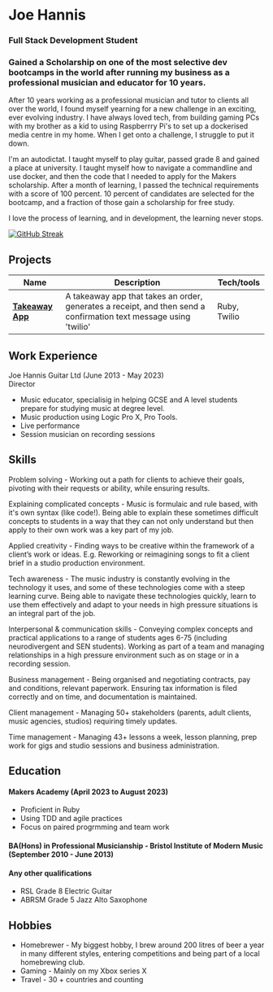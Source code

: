 # Joe Hannis

### Full Stack Development Student

###  Gained a Scholarship on one of the most selective dev bootcamps in the world after running my business as a professional musician and educator for 10 years.

After 10 years working as a professional musician and tutor to clients all over the world, I found myself yearning for a new challenge in an exciting, ever evolving industry. I have always loved tech, from building gaming PCs with my brother as a kid to using Raspberrry Pi's to set up a dockerised media centre in my home. When I get onto a challenge, I struggle to put it down. 

I'm an autodictat. I taught myself to play guitar, passed grade 8 and gained a place at university. I taught myself how to navigate a commandline and use docker, and then the code that I needed to apply for the Makers scholarship. After a month of learning, I passed the technical requirements with a score of 100 percent. 10 percent of candidates are selected for the bootcamp, and a fraction of those gain a scholarship for free study.

I love the process of learning, and in development, the learning never stops.

[![GitHub Streak](https://github-readme-streak-stats.herokuapp.com?user=joehannis&theme=blue-green&date_format=j%20M%5B%20Y%5D)](https://git.io/streak-stats)

## Projects

| Name                         | Description       | Tech/tools        |
| ---------------------------- | ----------------- | ----------------- |
| [**Takeaway App**](https://tinyurl.com/am7jnfed)            | A takeaway app that takes an order,  generates a receipt, and then send a confirmation text message using 'twilio'   | Ruby, Twilio |
## Work Experience

Joe Hannis Guitar Ltd (June 2013 - May 2023)  
Director

- Music educator, specialisig in helping GCSE and A level students prepare for studying music at degree level.
- Music production using Logic Pro X, Pro Tools.
- Live performance
- Session musician on recording sessions

## Skills

Problem solving - Working out a path for clients to achieve their goals, pivoting with their requests or ability, while ensuring results.

Explaining complicated concepts - Music is formulaic and rule based, with it's own syntax (like code!). Being able to explain these sometimes difficult concepts to students in a way that they can not only understand but then apply to their own work was a key part of my job.

Applied creativity - Finding ways to be creative within the framework of a client’s work or ideas. E.g. Reworking or reimagining songs to fit a client brief in a studio production environment.

Tech awareness - The music industry is constantly evolving in the technology it uses, and some of these technologies come with a steep learning curve. Being able to navigate these technologies quickly, learn to use them effectively and adapt to your needs in high pressure situations is an integral part of the job.

Interpersonal & communication skills - Conveying complex concepts and practical applications to a range of students ages 6-75 (including neurodivergent and SEN students). Working as part of a team and managing relationships in a high pressure environment such as on stage or in a recording session.

Business management - Being organised and negotiating contracts, pay and conditions, relevant paperwork. Ensuring tax information is filed correctly and on time, and documentation is maintained.

Client management - Managing 50+ stakeholders (parents, adult clients, music agencies, studios) requiring timely updates.

Time management - Managing 43+ lessons a week, lesson planning, prep work for gigs and studio sessions and business administration.

## Education

#### Makers Academy (April 2023 to August 2023)
- Proficient in Ruby
- Using TDD and agile practices
- Focus on paired progrmming and team work
#### BA(Hons) in Professional Musicianship - Bristol Institute of Modern Music (September 2010 - June 2013)


#### Any other qualifications

- RSL Grade 8 Electric Guitar
- ABRSM Grade 5 Jazz Alto Saxophone

## Hobbies
- Homebrewer - My biggest hobby, I brew around 200 litres of beer a year in many different styles, entering competitions and being part of a local homebrewing club.
- Gaming - Mainly on my Xbox series X
- Travel - 30 + countries and counting
